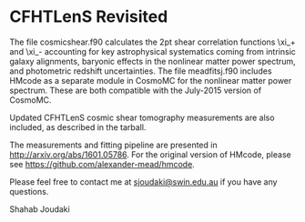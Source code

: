 # CFHTLenS Revisited

The file cosmicshear.f90 calculates the 2pt shear correlation functions \xi_+ and \xi_- accounting for key astrophysical systematics coming from intrinsic galaxy alignments, baryonic effects in the nonlinear matter power spectrum, and photometric redshift uncertainties. The file meadfitsj.f90 includes HMcode as a separate module in CosmoMC for the nonlinear matter power spectrum. These are both compatible with the July-2015 version of CosmoMC. 

Updated CFHTLenS cosmic shear tomography measurements are also included, as described in the tarball. 

The measurements and fitting pipeline are presented in http://arxiv.org/abs/1601.05786. For the original version of HMcode, please see https://github.com/alexander-mead/hmcode.

Please feel free to contact me at sjoudaki@swin.edu.au if you have any questions.

Shahab Joudaki
